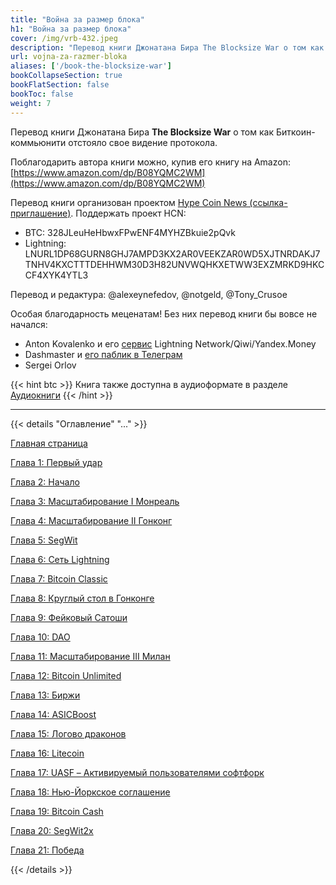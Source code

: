 ```yaml
---
title: "Война за размер блока"
h1: "Война за размер блока"
cover: /img/vrb-432.jpeg
description: "Перевод книги Джонатана Бира The Blocksize War о том как Биткоин-коммьюнити отстояло свое видение протокола."
url: vojna-za-razmer-bloka
aliases: ['/book-the-blocksize-war']
bookCollapseSection: true
bookFlatSection: false
bookToc: false
weight: 7
---
```


Перевод книги Джонатана Бира **The Blocksize War** о том как Биткоин-коммьюнити отстояло свое видение протокола.

Поблагодарить автора книги можно, купив его книгу на Amazon: [https://www.amazon.com/dp/B08YQMC2WM](https://www.amazon.com/dp/B08YQMC2WM)

Перевод книги организован проектом [Hype Coin News (ссылка-приглашение)](https://t.me/joinchat/CANCJNTyueo1M2Uy). Поддержать проект HCN:

- BTC: 328JLeuHeHbwxFPwENF4MYHZBkuie2pQvk
- Lightning: LNURL1DP68GURN8GHJ7AMPD3KX2AR0VEEKZAR0WD5XJTNRDAKJ7TNHV4KXCTTTDEHHWM30D3H82UNVWQHKXETWW3EXZMRKD9HKCCF4XYK4YTL3

Перевод и редактура: @alexeynefedov, @notgeld, @Tony_Crusoe

Особая благодарность меценатам! Без них перевод книги бы вовсе не начался:

- Anton Kovalenko и его [сервис](https://t.me/LnToRubBot) Lightning Network/Qiwi/Yandex.Money
- Dashmaster и [его паблик в Телеграм](https://t.me/cryptonewsDM)
- Sergei Orlov

{{< hint btc >}}
Книга также доступна в аудиоформате в разделе [Аудиокниги](audiobooks)
{{< /hint >}}

---

{{< details "Оглавление" "..." >}}

[Главная страница](/vojna-za-razmer-bloka)

[Глава 1: Первый удар](/vojna-za-razmer-bloka/glava-1)

[Глава 2: Начало](/vojna-za-razmer-bloka/glava-2)

[Глава 3: Масштабирование I Монреаль](/vojna-za-razmer-bloka/glava-3)

[Глава 4: Масштабирование II Гонконг](/vojna-za-razmer-bloka/glava-4)

[Глава 5: SegWit](/vojna-za-razmer-bloka/glava-5)

[Глава 6: Сеть Lightning](/vojna-za-razmer-bloka/glava-6)

[Глава 7: Bitcoin Classic](/vojna-za-razmer-bloka/glava-7)

[Глава 8: Круглый стол в Гонконге](/vojna-za-razmer-bloka/glava-8)

[Глава 9: Фейковый Сатоши](/vojna-za-razmer-bloka/glava-9)

[Глава 10: DAO](/vojna-za-razmer-bloka/glava-10)

[Глава 11: Масштабирование III Милан](/vojna-za-razmer-bloka/glava-11)

[Глава 12: Bitcoin Unlimited](/vojna-za-razmer-bloka/glava-12)

[Глава 13: Биржи](/vojna-za-razmer-bloka/glava-13)

[Глава 14: ASICBoost](/vojna-za-razmer-bloka/glava-14)

[Глава 15: Логово драконов](/vojna-za-razmer-bloka/glava-15)

[Глава 16: Litecoin](/vojna-za-razmer-bloka/glava-16)

[Глава 17: UASF – Активируемый пользователями софтфорк](/vojna-za-razmer-bloka/glava-17)

[Глава 18: Нью-Йоркское соглашение](/vojna-za-razmer-bloka/glava-18)

[Глава 19: Bitcoin Cash](/vojna-za-razmer-bloka/glava-19)

[Глава 20: SegWit2x](/vojna-za-razmer-bloka/glava-20)

[Глава 21: Победа](/vojna-za-razmer-bloka/glava-21)

{{< /details >}}